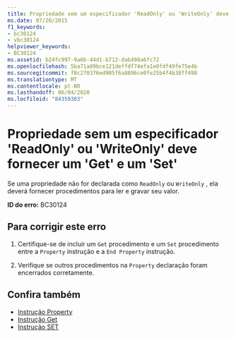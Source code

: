 ```yaml
---
title: Propriedade sem um especificador 'ReadOnly' ou 'WriteOnly' deve fornecer um 'Get' e um 'Set'
ms.date: 07/20/2015
f1_keywords:
- bc30124
- vbc30124
helpviewer_keywords:
- BC30124
ms.assetid: b24fc997-9a6b-44d1-b712-dab498a6fc72
ms.openlocfilehash: 5ba71a89bce121deffdf74efa1e0fdf49fe75e4b
ms.sourcegitcommit: f8c270376ed905f6a8896ce0fe25b4f4b38ff498
ms.translationtype: MT
ms.contentlocale: pt-BR
ms.lasthandoff: 06/04/2020
ms.locfileid: "84359303"
---
```

# <a name="property-without-a-readonly-or-writeonly-specifier-must-provide-both-a-get-and-a-set"></a>Propriedade sem um especificador 'ReadOnly' ou 'WriteOnly' deve fornecer um 'Get' e um 'Set'
Se uma propriedade não for declarada como `ReadOnly` ou `WriteOnly` , ela deverá fornecer procedimentos para ler e gravar seu valor.  
  
 **ID do erro:** BC30124  
  
## <a name="to-correct-this-error"></a>Para corrigir este erro  
  
1. Certifique-se de incluir um `Get` procedimento e um `Set` procedimento entre a `Property` instrução e a `End Property` instrução.  
  
2. Verifique se outros procedimentos na `Property` declaração foram encerrados corretamente.  
  
## <a name="see-also"></a>Confira também

- [Instrução Property](../language-reference/statements/property-statement.md)
- [Instrução Get](../language-reference/statements/get-statement.md)
- [Instrução SET](../language-reference/statements/set-statement.md)
